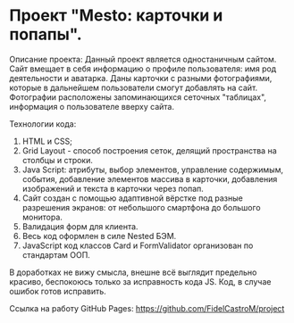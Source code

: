 # Проект "Mesto: карточки и попапы".

Описание проекта:
Данный проект является одностаничным сайтом. Сайт вмещает в себя информацию о профиле пользователя: имя род деятельности и аватарка. Даны карточки с разными фотографиями, которые в дальнейшем пользователи смогут добавлять на сайт. Фотографии расположены запоминающихся сеточных "таблицах", информация о пользователе вверху сайта.

Технологии кода:
1. HTML и CSS;
2. Grid Layout - способ построения сеток, делящий пространства на столбцы и строки.
3. Java Script: атрибуты, выбор элементов, управление содержимым, события, добавление элементов массива в карточки, добавления изображений и текста в карточки через попап.
4. Сайт создан с помощью адаптивной вёрстке под разные разрешения экранов: от небольшого смартфона до большого монитора.
5. Валидация форм для клиента.
6. Весь код оформлен в силе Nested БЭМ.
7. JavaScript код классов Card и FormValidator организован по стандартам ООП.

В доработках не вижу смысла, внешне всё выглядит предельно красиво, беспокоюсь только за исправность кода JS. Код, в случае ошибок готов исправить.

Ссылка на работу GitHub Pages: https://github.com/FidelCastroM/project